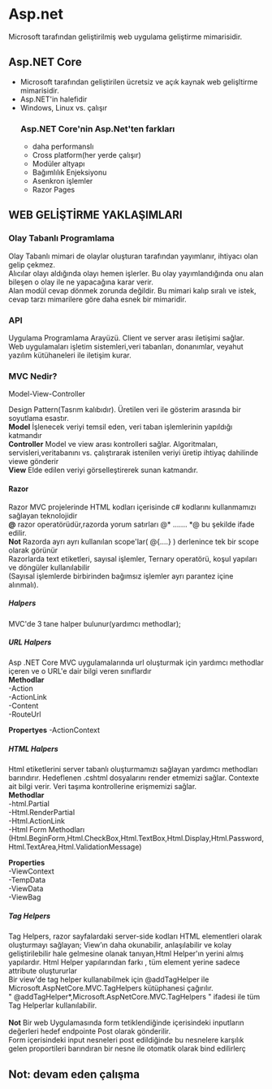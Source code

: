 # Asp.net

Microsoft tarafından geliştirilmiş web uygulama geliştirme mimarisidir. 
## Asp.NET Core
- Microsoft tarafından geliştirilen ücretsiz ve açık kaynak web gelişltirme mimarisidir.
- Asp.NET'in halefidir
- Windows, Linux vs. çalışır
  ### Asp.NET Core'nin Asp.Net'ten farkları
  - daha performanslı
  - Cross platform(her yerde çalışır)
  - Modüler altyapı
  - Bağımlılık Enjeksiyonu
  - Asenkron işlemler
  - Razor Pages
## WEB GELİŞTİRME YAKLAŞIMLARI
### Olay Tabanlı Programlama
Olay Tabanlı mimari de olaylar oluşturan tarafından yayımlanır, ihtiyacı olan gelip çekmez.  
Alıcılar olayı aldığında olayı hemen işlerler. Bu olay yayımlandığında onu alan bileşen o olay ile ne yapacağına karar verir.  
Alan modül cevap dönmek zorunda değildir. Bu mimari kalıp sıralı ve istek, cevap tarzı mimarilere göre daha esnek bir mimaridir.

### API  
Uygulama Programlama Arayüzü. Client ve server arası iletişimi sağlar.  
Web uygulamaları işletim sistemleri,veri tabanları, donanımlar, veyahut yazılım kütühaneleri ile iletişim kurar.

### MVC Nedir?  
Model-View-Controller  

Design Pattern(Tasrım kalıbıdır). Üretilen veri ile gösterim arasında bir soyutlama esastır.  
**Model** İşlenecek veriyi temsil eden, veri taban işlemlerinin yapıldığı katmandır  
**Controller** Model ve view arası kontrolleri sağlar. Algoritmaları, servisleri,veritabanını vs. çalıştırarak istenilen veriyi üretip ihtiyaç dahilinde viewe gönderir    
**View** Elde edilen veriyi görselleştirerek sunan katmandır.  

  #### Razor
  Razor MVC projelerinde HTML kodları içerisinde c# kodlarını kullanmamızı sağlayan teknolojidir  
  **@** razor operatörüdür,razorda yorum satırları  @* ....... *@  bu şekilde ifade edilir.  
  **Not** Razorda ayrı ayrı kullanılan  scope'lar( @{....} ) derlenince tek bir scope olarak görünür  
  Razorlarda text etiketleri, sayısal işlemler, Ternary operatörü, koşul yapıları ve döngüler kullanılabilir  
  (Sayısal işlemlerde birbirinden bağımsız işlemler ayrı parantez içine alınmalı).

  ##### Halpers  
  MVC'de 3 tane halper bulunur(yardımcı methodlar);  
  ##### URL Halpers  
  Asp .NET Core MVC uygulamalarında url oluşturmak için yardımcı methodlar içeren ve o URL'e dair bilgi veren sınıflardır  
  **Methodlar**  
  -Action  
  -ActionLink  
  -Content  
  -RouteUrl  

  **Propertyes**
  -ActionContext  


  ##### HTML Halpers  
  Html etiketlerini server tabanlı oluşturmamızı sağlayan yardımcı methodları barındırır. Hedeflenen .cshtml dosyalarını render etmemizi sağlar. Contexte ait bilgi verir. Veri taşıma kontrollerine erişmemizi sağlar.  
  **Methodlar**  
  -html.Partial  
  -Html.RenderPartial  
  -Html.ActionLink  
  -Html Form Methodları (Html.BeginForm,Html.CheckBox,Html.TextBox,Html.Display,Html.Password,Html.TextArea,Html.ValidationMessage)  
  
  **Properties**  
  -ViewContext  
  -TempData  
  -ViewData  
  -ViewBag  

  ##### Tag Helpers  
 Tag Helpers, razor sayfalardaki server-side kodları HTML elementleri olarak oluşturmayı sağlayan; View’ın daha okunabilir, anlaşılabilir ve kolay geliştirilebilir hale gelmesine olanak tanıyan,Html Helper'ın yerini almış yapılardır. Html Helper yapılarından farkı , tüm element yerine sadece attribute oluştururlar  
 Bir view'de tag helper kullanabilmek için @addTagHelper ile Microsoft.AspNetCore.MVC.TagHelpers kütüphanesi çağırılır.  
" @addTagHelper*,Microsoft.AspNetCore.MVC.TagHelpers " ifadesi ile tüm Tag Helperlar kullanılabilir.    
<br>
**Not** Bir web Uygulamasında form tetiklendiğinde içerisindeki inputların değerleri hedef endpointe Post olarak gönderilir.  
Form içerisindeki input nesneleri post edildiğinde bu nesnelere karşılık gelen proportileri barındıran  bir nesne ile otomatik olarak bind edilirlerç


## Not: devam eden çalışma


